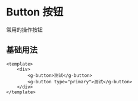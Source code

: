 # Button 按钮
常用的操作按钮

## 基础用法
<template>
    <div>
        <g-button>测试</g-button>
        <g-button type="primary">测试</g-button>
    </div>
</template>


```
<template>
    <div>
        <g-button>测试</g-button>
        <g-button type="primary">测试</g-button>
    </div>
</template>
```
